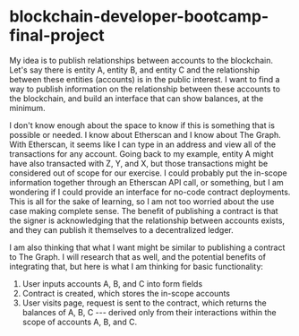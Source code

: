 # blockchain-developer-bootcamp-final-project

My idea is to publish relationships between accounts to the blockchain.  Let's say there is entity A, entity B, and entity C and the relationship between these entities (accounts) is in the public interest.  I want to find a way to publish information on the relationship between these accounts to the blockchain, and build an interface that can show balances, at the minimum.

I don't know enough about the space to know if this is something that is possible or needed.  I know about Etherscan and I know about The Graph.  With Etherscan, it seems like I can type in an address and view all of the transactions for any account.  Going back to my example, entity A might have also transacted with Z, Y, and X, but those transactions might be considered out of scope for our exercise.  I could probably put the in-scope information together through an Etherscan API call, or something, but I am wondering if I could provide an interface for no-code contract deployments.  This is all for the sake of learning, so I am not too worried about the use case making complete sense.  The benefit of publishing a contract is that the signer is acknowledging that the relationship between accounts exists, and they can publish it themselves to a decentralized ledger.

I am also thinking that what I want might be similar to publishing a contract to The Graph.  I will research that as well, and the potential benefits of integrating that, but here is what I am thinking for basic functionality:

1. User inputs accounts A, B, and C into form fields
2. Contract is created, which stores the in-scope accounts
3. User visits page, request is sent to the contract, which returns the balances of A, B, C --- derived only from their interactions within the scope of accounts A, B, and C.
